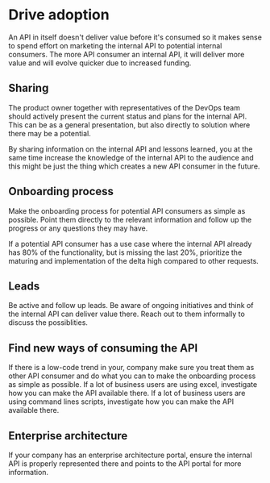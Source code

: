 # Drive adoption
An API in itself doesn't deliver value before it's consumed so it makes sense to spend effort on marketing the internal API to potential internal consumers.
The more API consumer an internal API, it will deliver more value and will evolve quicker due to increased funding.


## Sharing
The product owner together with representatives of the DevOps team should actively present the current status and plans for the internal API. 
This can be as a general presentation, but also directly to solution where there may be a potential. 

By sharing information on the internal API and lessons learned, you at the same time increase the knowledge of the internal API to the audience and this might be just the thing which creates a new API consumer in the future. 

## Onboarding process
Make the onboarding process for potential API consumers as simple as possible. Point them directly to the relevant information and follow up the progress or any questions they may have. 

If a potential API consumer has a use case where the internal API already has 80% of the functionality, but is missing the last 20%, prioritize the maturing and implementation of the delta high compared to other requests.

## Leads 
Be active and follow up leads. Be aware of ongoing initiatives and think of the internal API can deliver value there. 
Reach out to them informally to discuss the possiblities. 

## Find new ways of consuming the API
If there is a low-code trend in your, company make sure you treat them as other API consumer and do what you can to make the onboarding process as simple as possible.
If a lot of business users are using excel, investigate how you can make the API available there. 
If a lot of business users are using command lines scripts,  investigate how you can make the API available there. 

## Enterprise architecture
If your company has an enterprise architecture portal, ensure the internal API is properly represented there and points to the API portal for more information.
